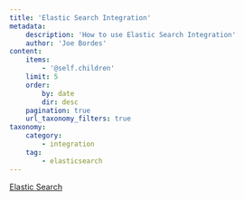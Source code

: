 ```yaml
---
title: 'Elastic Search Integration'
metadata:
    description: 'How to use Elastic Search Integration'
    author: 'Joe Bordes'
content:
    items:
        - '@self.children'
    limit: 5
    order:
        by: date
        dir: desc
    pagination: true
    url_taxonomy_filters: true
taxonomy:
    category:
        - integration
    tag:
        - elasticsearch
---
```


[Elastic Search](../../../08.extensions-integrations/02.integration/01.elasticsearch)
